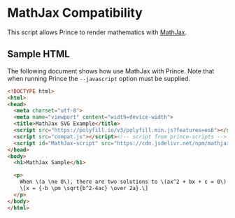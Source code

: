 # MathJax Compatibility

This script allows Prince to render mathematics with [MathJax](https://www.mathjax.org/).

## Sample HTML

The following document shows how use MathJax with Prince. Note that when running Prince the `--javascript` option must be supplied.

```html
<!DOCTYPE html>
<html>
<head>
  <meta charset="utf-8">
  <meta name="viewport" content="width=device-width">
  <title>MathJax SVG Example</title>
  <script src="https://polyfill.io/v3/polyfill.min.js?features=es6"></script>
  <script src="compat.js"></script><!-- script from prince-scripts -->
  <script id="MathJax-script" src="https://cdn.jsdelivr.net/npm/mathjax@3/es5/tex-svg.js"></script>
</head>
<body>
  <h1>MathJax Sample</h1>

  <p>
    When \(a \ne 0\), there are two solutions to \(ax^2 + bx + c = 0\) and they are
    \[x = {-b \pm \sqrt{b^2-4ac} \over 2a}.\]
  </p>
</body>
</html>
```
